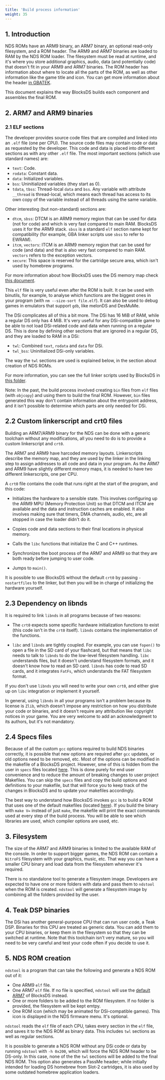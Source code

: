 ```yaml
---
title: 'Build process information'
weight: 35
---
```


## 1. Introduction

NDS ROMs have an ARM9 binary, an ARM7 binary, an optional read-only filesystem,
and a ROM header. The ARM9 and ARM7 binaries are loaded to RAM by the NDS ROM
loader. The filesystem must be read at runtime, and it's where you store
additional graphics, audio, data (and potentially code) that doesn't fit in your
ARM9 and ARM7 binaries. The ROM header has information about where to locate all
the parts of the ROM, as well as other information like the game title and icon.
You can get more information about the header
[in GBATEK](https://problemkaputt.de/gbatek.htm#dscartridgeheader).

This document explains the way BlocksDS builds each component and assembles the
final ROM.

## 2. ARM7 and ARM9 binaries

### 2.1 ELF sections

The developer provides source code files that are compiled and linked into an
`.elf` file (one per CPU). The source code files may contain code or data as
requested by the developer. This code and data is placed into different sections
as with any other `.elf` file. The most important sections (which use standard
names) are:

- `text`: Code.
- `rodata`: Constant data.
- `data`: Initialized variables.
- `bss`: Uninitialized variables (they start as 0).
- `tdata`, `tbss`: Thread-local `data` and `bss`. Any variable with attribute
  `__thread` is thread-local, which means each thread has access to its own copy
  of the variable instead of all threads using the same variable.

Other interesting (but non-standard) sections are:

- `dtcm`, `sbss`: DTCM is an ARM9 memory region that can be used for data (not
  for code) and which is very fast compared to main RAM. BlocksDS uses it for
  the ARM9 stack. `sbss` is a standard `elf` section name kept for
  compatibility (for example, GBA linker scripts use `sbss` to refer to EWRAM).
- `itcm`, `vectors`: ITCM is an ARM9 memory region that can be used for code
  (and data) and that is also very fast compared to main RAM. `vectors` refers
  to the exception vectors.
- `secure`: This space is reserved for the cartridge secure area, which isn't
  used by homebrew programs.

For more information about how BlocksDS uses the DS memory map check
[this document](../memory_map).

This `elf` file is very useful even after the ROM is built. It can be used with
binutils, for example, to analyse which functions are the biggest ones in your
program (with `nm --size-sort file.elf`). It can also be used to debug games in
emulators that support `gdb`, like melonDS and DesMuMe.

The DSi complicates all of this a bit more. The DSi has 16 MiB of RAM, while a
regular DS only has 4 MiB. It's very useful for any DSi-compatible game to be
able to not load DSi-related code and data when running on a regular DS.  This
is done by defining other sections that are ignored in a regular DS, and they
are loaded to RAM in a DSi:

- `twl`: Combined `text`, `rodata` and `data` for DSi.
- `twl_bss`: Uninitialized DSi-only variables.

The way the `twl` sections are used is explained below, in the section about
creation of NDS ROMs.

For more information, you can see the full linker scripts used by BlocksDS in
[this folder](https://github.com/blocksds/sdk/blob/master/sys/crts).

Note: In the past, the build process involved creating `bin` files from `elf`
files (with `objcopy`) and using them to build the final ROM. However, `bin`
files generated this way don't contain information about the entrypoint address,
and it isn't possible to determine which parts are only needed for DSi.

## 2.2 Custom linkerscript and crt0 files

Building an ARM7/ARM9 binary for the NDS can be done with a generic toolchain
without any modifications, all you need to do is to provide a custom
linkerscript and `crt0`.

The ARM7 and ARM9 have harcoded memory layouts. Linkerscripts describe the
memory map, and they are used by the linker in the linking step to assign
addresses to all code and data in your program. As the ARM7 and ARM9 have
slightly different memory maps, it is needed to have two different
linkerscripts, one per CPU.

A `crt0` file contains the code that runs right at the start of the program, and
this code:

- Initializes the hardware to a sensible state. This involves configuring up the
  ARM9 MPU (Memory Protection Unit) so that DTCM and ITCM are available and the
  data and instruction caches are enabled. It also involves making sure that
  timers, DMA channels, audio, etc, are all stopped in case the loader didn't do
  it.

- Copies code and data sections to their final locations in physical memory.

- Calls the `libc` functions that initialize the C and C++ runtimes.

- Synchronizes the boot process of the ARM7 and ARM9 so that they are both ready
  before jumping to user code.

- Jumps to `main()`.

It is possible to use BlocksDS without the default `crt0` by passing
`-nostartfiles` to the linker, but then you will be in charge of initializing
the hardware yourself.

## 2.3 Dependency on libnds

It is required to link `libnds` in all programs because of two reasons:

- The `crt0` expects some specific hardware initialization functions to exist
  (this code isn't in the `crt0` itself). `libnds` contains the implementation
  of the functions.

- `libc` and `libnds` are tightly coupled. For example, you can use `fopen()` to
  open a file in the SD card of your flashcard, but that means that `libc` needs
  to talk to `libnds` to do the low-level filesystem handling. `libc`
  understands files, but it doesn't understand filesystem formats, and it
  doesn't know how to read an SD card. `libnds` has code to read SD cards, and
  it integrates `FatFs`, which understands the FAT filesystem format.

If you don't use `libnds` you will need to write your own `crt0`, and either
give up on `libc` integration or implement it yourself.

In general, using `libnds` in all your programs isn't a problem because its
license is `Zlib`, which doesn't impose any restriction on how you distribute
your code or binaries, and it doesn't require any attribution like copyright
notices in your game. You are very welcome to add an acknowledgment to its
authors, but it's not mandatory.

## 2.4 Specs files

Because of all the custom `gcc` options required to build NDS binaries
correctly, it is possible that new options are required after `gcc` updates, or
old options need to be removed, etc. Most of the options can be modified in the
makefile of a BlocksDS project. However, sme of this is hidden from the user in
`specs` files located [here](https://github.com/blocksds/sdk/tree/master/sys/crts).
This is done purely for end user convenience and to reduce the amount of
breaking changes to user project Makefiles. You can skip the `specs` files and
copy the build options and definitions to your makefile, but that will force you
to keep track of the changes in BlocksDS and to update your makefiles
accordingly.

The best way to understand how BlocksDS invokes `gcc` is to build a ROM that
uses one of the default makefiles (located
[here](https://github.com/blocksds/sdk/tree/master/sys/default_makefiles/)).
If you build the binary with `make V=` instead of just `make`, the makefile will
print the exact commands used at every step of the build process. You will be
able to see which libraries are used, which compiler options are used, etc.

## 3. Filesystem

The size of the ARM7 and ARM9 binaries is limited to the available RAM of the
console. In order to support bigger games, the NDS ROM can contain a `NitroFS`
filesystem with your graphics, music, etc. That way you can have a smaller CPU
binary and load data from the filesystem whenever it's required.

There is no standalone tool to generate a filesystem image. Developers are
expected to have one or more folders with data and pass them to `ndstool` when
the ROM is created. `ndstool` will generate a filesystem image by combining all
the folders provided by the user.

## 4. Teak DSP binaries

The DSi has another general-purpose CPU that can run user code, a Teak DSP.
Binaries for this CPU are treated as generic data. You can add them to your CPU
binaries, or keep them in the filesystem so that they can be switched at
runtime. Note that this toolchain isn't very mature, so you will need to be very
careful and test your code often if you decide to use it.

## 5. NDS ROM creation

`ndstool` is a program that can take the following and generate a NDS ROM out of
it:

- One ARM9 `elf` file.
- One ARM7 `elf` file. If no file is specified, `ndstool` will use the
  [default ARM7](https://github.com/blocksds/sdk/tree/master/sys/default_arm7)
  of BlocksDS instead.
- One or more folders to be added to the ROM filesystem. If no folder is
  provided, the filesystem will be kept emtpy.
- One ROM icon (which may be animated for DSi-compatible games). This icon is
  displayed in the NDS firmware menu. It's optional.

`ndstool` reads the `elf` file of each CPU, takes every section in the `elf`
file, and saves it to the NDS ROM as binary data. This includes `twl` sections
as well as regular sections.

It is possible to generate a NDS ROM without any DSi code or data by running
`ndstool` with `-h 0x200`, which will force the NDS ROM header to be DS-only. In
this case, none of the the `twl` sections will be added to the final NDS ROM.
This option also generates a PassMe header; while initially intended for loading
DS homebrew from Slot-2 cartridges, it is also used by some outdated homebrew
application loaders.
